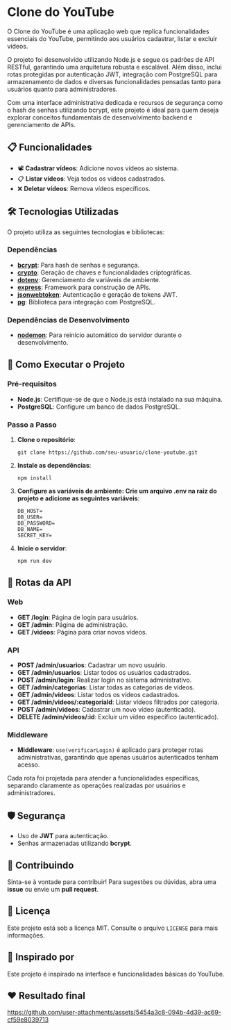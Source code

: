 # Clone do YouTube

O Clone do YouTube é uma aplicação web que replica funcionalidades essenciais do YouTube, permitindo aos usuários cadastrar, listar e excluir vídeos.

O projeto foi desenvolvido utilizando Node.js e segue os padrões de API RESTful, garantindo uma arquitetura robusta e escalável. Além disso, inclui rotas protegidas por autenticação JWT, integração com PostgreSQL para armazenamento de dados e diversas funcionalidades pensadas tanto para usuários quanto para administradores.

Com uma interface administrativa dedicada e recursos de segurança como o hash de senhas utilizando bcrypt, este projeto é ideal para quem deseja explorar conceitos fundamentais de desenvolvimento backend e gerenciamento de APIs.

## 📋 Funcionalidades

- 📽 **Cadastrar vídeos**: Adicione novos vídeos ao sistema.
- 📋 **Listar vídeos**: Veja todos os vídeos cadastrados.
- ❌ **Deletar vídeos**: Remova vídeos específicos.

## 🛠️ Tecnologias Utilizadas

O projeto utiliza as seguintes tecnologias e bibliotecas:

### Dependências
- **[bcrypt](https://www.npmjs.com/package/bcrypt)**: Para hash de senhas e segurança.
- **[crypto](https://nodejs.org/api/crypto.html)**: Geração de chaves e funcionalidades criptográficas.
- **[dotenv](https://www.npmjs.com/package/dotenv)**: Gerenciamento de variáveis de ambiente.
- **[express](https://expressjs.com/)**: Framework para construção de APIs.
- **[jsonwebtoken](https://www.npmjs.com/package/jsonwebtoken)**: Autenticação e geração de tokens JWT.
- **[pg](https://node-postgres.com/)**: Biblioteca para integração com PostgreSQL.

### Dependências de Desenvolvimento
- **[nodemon](https://www.npmjs.com/package/nodemon)**: Para reinício automático do servidor durante o desenvolvimento.


## 🚀 Como Executar o Projeto

### Pré-requisitos
- **Node.js**: Certifique-se de que o Node.js está instalado na sua máquina.
- **PostgreSQL**: Configure um banco de dados PostgreSQL.

### Passo a Passo
1. **Clone o repositório**:
   ```   
   git clone https://github.com/seu-usuario/clone-youtube.git
2. **Instale as dependências**:
   ```  
   npm install
3. **Configure as variáveis de ambiente: Crie um arquivo .env na raiz do projeto e adicione as seguintes variáveis**:

   ```  
   DB_HOST=
   DB_USER=
   DB_PASSWORD=
   DB_NAME=
   SECRET_KEY=
4. **Inicie o servidor**:
   ```  
   npm run dev
## 🧪 Rotas da API

### Web
- **GET /login**: Página de login para usuários.
- **GET /admin**: Página de administração.
- **GET /videos**: Página para criar novos vídeos.

### API
- **POST /admin/usuarios**: Cadastrar um novo usuário.
- **GET /admin/usuarios**: Listar todos os usuários cadastrados.
- **POST /admin/login**: Realizar login no sistema administrativo.
- **GET /admin/categorias**: Listar todas as categorias de vídeos.
- **GET /admin/videos**: Listar todos os vídeos cadastrados.
- **GET /admin/videos/:categoriaId**: Listar vídeos filtrados por categoria.
- **POST /admin/videos**: Cadastrar um novo vídeo (autenticado).
- **DELETE /admin/videos/:id**: Excluir um vídeo específico (autenticado).

### Middleware
- **Middleware**: `use(verificarLogin)` é aplicado para proteger rotas administrativas, garantindo que apenas usuários autenticados tenham acesso.


Cada rota foi projetada para atender a funcionalidades específicas, separando claramente as operações realizadas por usuários e administradores.


## 🛡️ Segurança

- Uso de **JWT** para autenticação.
- Senhas armazenadas utilizando **bcrypt**.


## 🤝 Contribuindo

Sinta-se à vontade para contribuir! Para sugestões ou dúvidas, abra uma **issue** ou envie um **pull request**.


## 📝 Licença

Este projeto está sob a licença MIT. Consulte o arquivo `LICENSE` para mais informações.


## 🌟 Inspirado por

Este projeto é inspirado na interface e funcionalidades básicas do YouTube.

## ❤️ Resultado final



https://github.com/user-attachments/assets/5454a3c8-094b-4d39-ac69-cf59e8039713



